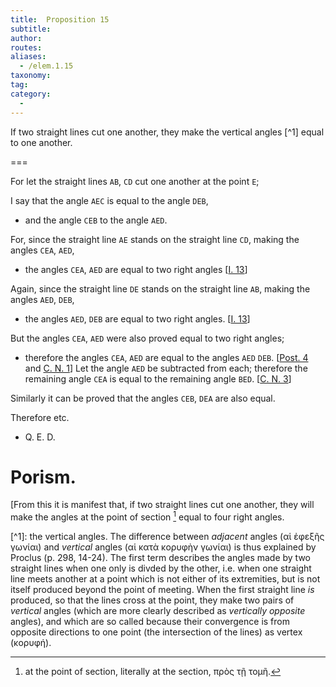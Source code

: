 ```yaml
---
title:  Proposition 15
subtitle:
author:
routes:
aliases:
  - /elem.1.15
taxonomy:
tag:
category:
  -
---
```


If two straight lines cut one another, they make the vertical angles [^1] equal to one another.

===

For let the straight lines `AB`, `CD` cut one another at the point `E`; 

I say that the angle `AEC` is equal to the angle `DEB`, 

- and the angle `CEB` to the angle `AED`.

For, since the straight line `AE` stands on the straight line `CD`, making the angles `CEA`, `AED`, 

- the angles `CEA`, `AED` are equal to two right angles [<a href="/elem.1.13">I. 13</a>]

Again, since the straight line `DE` stands on the straight line `AB`, making the angles `AED`, `DEB`, 

- the angles `AED`, `DEB` are equal to two right angles. [<a href="/elem.1.13">I. 13</a>]

But the angles `CEA`, `AED` were also proved equal to two right angles; 

- therefore the angles `CEA`, `AED` are equal to the angles `AED`
`DEB`. [<a href="/elem.1.post.4">Post. 4</a> and <a href="/elem.1.c.n.1">C. N. 1</a>] Let the angle `AED` be subtracted from each; therefore the remaining angle `CEA` is equal to the remaining angle `BED`. [<a href="/elem.1.c.n.3">C. N. 3</a>]

Similarly it can be proved that the angles `CEB`, `DEA` are also equal.

Therefore etc. 

- Q. E. D. 

<div id="elem.1.15.p.1" class="porism">
       <h1>Porism.</h1>

[From this it is manifest that, if two straight lines cut one another, they will make the angles at the point of section [^2] equal to four right angles.
</div>
[^1]: the vertical angles.
    The difference between <em>adjacent</em> angles (<foreign lang="greek">αἱ ἐφεξῆς γωνίαι</foreign>) and <em>vertical</em> angles (<foreign lang="greek">αἱ κατὰ κορυφὴν γωνίαι</foreign>) is thus explained by Proclus (<xref n="Proc. p. 298, 14-24" from="ROOT" to="DITTO">p. 298, 14-24</xref>). The first term describes the angles made by two straight lines when one only is divded by the other, i.e. when one straight line meets another at a point which is not either of its extremities, but is not itself produced beyond the point of meeting. When the first straight line <em>is</em> produced, so that the lines cross at the point, they make two pairs of <em>vertical</em> angles (which are more clearly described as <em>vertically opposite</em> angles), and which are so called because their convergence is from opposite directions to one point (the intersection of the lines) as vertex (<foreign lang="greek">κορυφή</foreign>).

[^2]: at the point of section,
    literally <quote>at the section,</quote> <foreign lang="greek">πρὸς τῇ τομῆ</foreign>.

